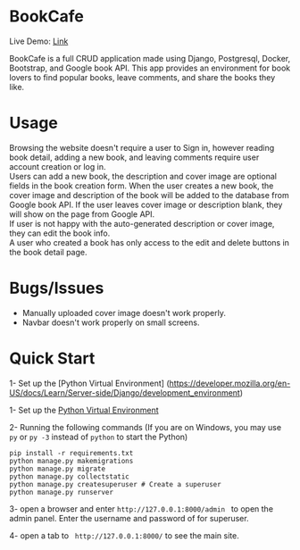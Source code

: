 # BookCafe

Live Demo: [Link](http://a1364t.pythonanywhere.com/)

BookCafe is a full CRUD application made using Django, Postgresql, Docker, Bootstrap, and Google book API. This app provides an environment for book lovers to find popular books, leave comments, and share the books they like.

# Usage
Browsing the website doesn't require a user to Sign in, however reading book detail, adding a new book, and leaving comments require user account creation or log in. <br />
Users can add a new book, the description and cover image are optional fields in the book creation form. When the user creates a new book, the cover image and description of the book will be added to the database from Google book API. If the user leaves cover image or description blank, they will show on the page from Google API. <br />
If user is not happy with the auto-generated description or cover image, they can edit the book info. <br />
A user who created a book has only access to the edit and delete buttons in the book detail page. <br />

# Bugs/Issues
- Manually uploaded cover image doesn't work properly.
- Navbar doesn't work properly on small screens.


# Quick Start
1- Set up the [Python Virtual Environment] (https://developer.mozilla.org/en-US/docs/Learn/Server-side/Django/development_environment)

1- Set up the [Python Virtual Environment](https://developer.mozilla.org/en-US/docs/Learn/Server-side/Django/development_environment)

2- Running the following commands (If you are on Windows, you may use ```py``` or ```py -3``` instead of ```python``` to start the Python)

```
pip install -r requirements.txt
python manage.py makemigrations
python manage.py migrate
python manage.py collectstatic
python manage.py createsuperuser # Create a superuser
python manage.py runserver
```

3- open a browser and enter ```http://127.0.0.1:8000/admin ``` to open the admin panel. Enter the username and password of for superuser.

4- open a tab to ``` http://127.0.0.1:8000/``` to see the main site.

